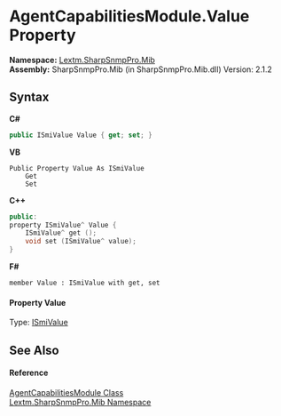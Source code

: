 # AgentCapabilitiesModule.Value Property 
 

**Namespace:**&nbsp;<a href="N_Lextm_SharpSnmpPro_Mib">Lextm.SharpSnmpPro.Mib</a><br />**Assembly:**&nbsp;SharpSnmpPro.Mib (in SharpSnmpPro.Mib.dll) Version: 2.1.2

## Syntax

**C#**<br />
``` C#
public ISmiValue Value { get; set; }
```

**VB**<br />
``` VB
Public Property Value As ISmiValue
	Get
	Set
```

**C++**<br />
``` C++
public:
property ISmiValue^ Value {
	ISmiValue^ get ();
	void set (ISmiValue^ value);
}
```

**F#**<br />
``` F#
member Value : ISmiValue with get, set

```


#### Property Value
Type: <a href="T_Lextm_SharpSnmpPro_Mib_ISmiValue">ISmiValue</a>

## See Also


#### Reference
<a href="T_Lextm_SharpSnmpPro_Mib_AgentCapabilitiesModule">AgentCapabilitiesModule Class</a><br /><a href="N_Lextm_SharpSnmpPro_Mib">Lextm.SharpSnmpPro.Mib Namespace</a><br />